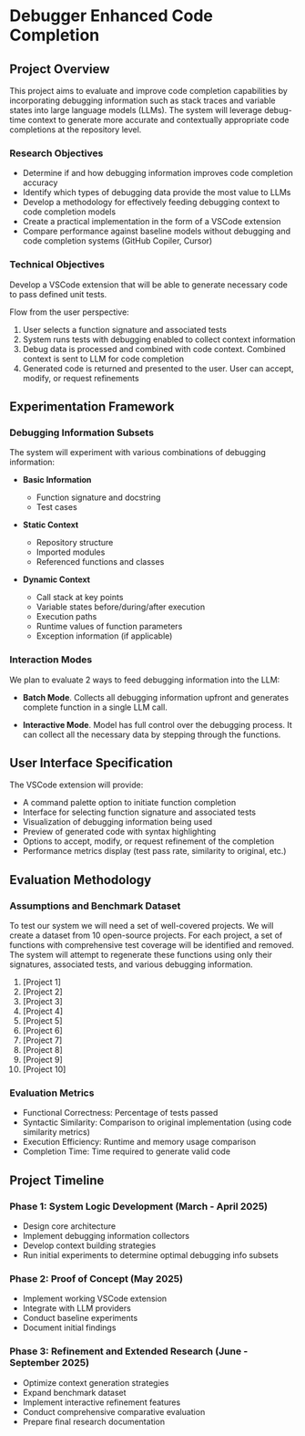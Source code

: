# Debugger Enhanced Code Completion

## Project Overview

This project aims to evaluate and improve code completion capabilities by incorporating debugging information such as stack traces and variable states into large language models (LLMs). The system will leverage debug-time context to generate more accurate and contextually appropriate code completions at the repository level.

### Research Objectives

- Determine if and how debugging information improves code completion accuracy
- Identify which types of debugging data provide the most value to LLMs
- Develop a methodology for effectively feeding debugging context to code completion models
- Create a practical implementation in the form of a VSCode extension
- Compare performance against baseline models without debugging and code completion systems (GitHub Copiler, Cursor) 

### Technical Objectives

Develop a VSCode extension that will be able to generate necessary code to pass defined unit tests.

Flow from the user perspective:
1. User selects a function signature and associated tests
2. System runs tests with debugging enabled to collect context information
3. Debug data is processed and combined with code context. Combined context is sent to LLM for code completion
4. Generated code is returned and presented to the user. User can accept, modify, or request refinements

## Experimentation Framework

### Debugging Information Subsets

The system will experiment with various combinations of debugging information:

- **Basic Information**
  - Function signature and docstring
  - Test cases
  
- **Static Context**
  - Repository structure
  - Imported modules
  - Referenced functions and classes
  
- **Dynamic Context**
  - Call stack at key points
  - Variable states before/during/after execution
  - Execution paths
  - Runtime values of function parameters
  - Exception information (if applicable)

### Interaction Modes

We plan to evaluate 2 ways to feed debugging information into the LLM:

 - **Batch Mode**. Collects all debugging information upfront and generates complete function in a single LLM call.

 - **Interactive Mode**. Model has full control over the debugging process. It can collect all the necessary data by stepping through the functions. 

## User Interface Specification

The VSCode extension will provide:

- A command palette option to initiate function completion
- Interface for selecting function signature and associated tests
- Visualization of debugging information being used
- Preview of generated code with syntax highlighting
- Options to accept, modify, or request refinement of the completion
- Performance metrics display (test pass rate, similarity to original, etc.)

## Evaluation Methodology

### Assumptions and Benchmark Dataset

To test our system we will need a set of well-covered projects. We will create a dataset from 10 open-source projects. For each project, a set of functions with comprehensive test coverage will be identified and removed. The system will attempt to regenerate these functions using only their signatures, associated tests, and various debugging information.

1. [Project 1]
2. [Project 2]
3. [Project 3]
4. [Project 4]
5. [Project 5]
6. [Project 6]
7. [Project 7]
8. [Project 8]
9. [Project 9]
10. [Project 10]

### Evaluation Metrics

- Functional Correctness: Percentage of tests passed
- Syntactic Similarity: Comparison to original implementation (using code similarity metrics)
- Execution Efficiency: Runtime and memory usage comparison
- Completion Time: Time required to generate valid code

## Project Timeline

### Phase 1: System Logic Development (March - April 2025)
- Design core architecture
- Implement debugging information collectors
- Develop context building strategies
- Run initial experiments to determine optimal debugging info subsets

### Phase 2: Proof of Concept (May 2025)
- Implement working VSCode extension
- Integrate with LLM providers
- Conduct baseline experiments
- Document initial findings

### Phase 3: Refinement and Extended Research (June - September 2025)
- Optimize context generation strategies
- Expand benchmark dataset
- Implement interactive refinement features
- Conduct comprehensive comparative evaluation
- Prepare final research documentation